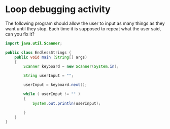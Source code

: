 # Loop debugging activity

The following program should allow the user to input as many things as they want until they stop. Each time it is supposed to repeat what the user said, can you fix it?

```java
import java.util.Scanner;

public class EndlessStrings {
    public void main (String[] args)
    {
        Scanner keyboard = new Scanner(System.in);

        String userInput = "";

        userInput = keyboard.next();

        while ( userInput != "" )
        {
            System.out.println(userInput);

        }
    }
}
```

